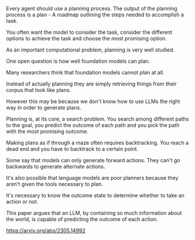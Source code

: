 Every agent should use a planning process. The output of the planning process is a plan - A roadmap outlining the steps needed to accomplish a task.

You often want the model to consider the task, consider the different options to achieve the task and choose the most promising option.

As an important computational problem, planning is very well studied.

One open question is how well foundation models can plan.

Many researchers think that foundation models cannot plan at all.

Instead of actually planning they are simply retrieving things from their corpus that look like plans.

However this may be because we don't know how to use LLMs the right way in order to generate plans.

Planning is, at its core, a search problem. You search among different paths to the goal, you predict the outcome of each path and you pick the path with the most promising outcome.

Making plans as if through a maze often requires backtracking. You reach a dead end and you have to backtrack to a certain point.

Some say that models can only generate forward actions. They can't go backwards to generate alternate actions.

It's also possible that language models are poor planners because they aren't given the tools necessary to plan.

It's necessary to know the outcome state to determine whether to take an action or not.

This paper argues that an LLM, by containing so much information about the world, is capable of predicting the outcome of each action.

https://arxiv.org/abs/2305.14992
